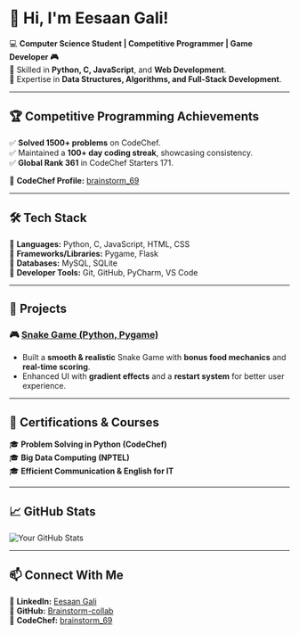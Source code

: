 # 👋 Hi, I'm Eesaan Gali!  

💻 **Computer Science Student | Competitive Programmer | Game Developer 🎮**  
🚀 Skilled in **Python, C, JavaScript**, and **Web Development**.  
📌 Expertise in **Data Structures, Algorithms, and Full-Stack Development**.  

---

## 🏆 Competitive Programming Achievements  
✅ **Solved 1500+ problems** on CodeChef.  
✅ Maintained a **100+ day coding streak**, showcasing consistency.  
✅ **Global Rank 361** in CodeChef Starters 171.  

🔗 **CodeChef Profile:** [brainstorm_69](https://www.codechef.com/users/brainstorm_69)  

---

## 🛠️ Tech Stack  
🔹 **Languages:** Python, C, JavaScript, HTML, CSS  
🔹 **Frameworks/Libraries:** Pygame, Flask  
🔹 **Databases:** MySQL, SQLite  
🔹 **Developer Tools:** Git, GitHub, PyCharm, VS Code  

---

## 🚀 Projects  
### 🎮 [Snake Game (Python, Pygame)](https://github.com/Brainstorm-collab/PythonSnakeGameProject)  
- Built a **smooth & realistic** Snake Game with **bonus food mechanics** and **real-time scoring**.  
- Enhanced UI with **gradient effects** and a **restart system** for better user experience.  

---

## 📜 Certifications & Courses  
🎓 **Problem Solving in Python (CodeChef)**  
🎓 **Big Data Computing (NPTEL)**  
🎓 **Efficient Communication & English for IT**  

---

## 📈 GitHub Stats  
![Your GitHub Stats](https://github-readme-stats.vercel.app/api?username=Brainstorm-collab&show_icons=true&theme=tokyonight)  

---

## 📫 Connect With Me  
🔹 **LinkedIn:** [Eesaan Gali](https://www.linkedin.com/in/eesaan-gali-11o42k5)  
🔹 **GitHub:** [Brainstorm-collab](https://github.com/Brainstorm-collab)  
🔹 **CodeChef:** [brainstorm_69](https://www.codechef.com/users/brainstorm_69)  
